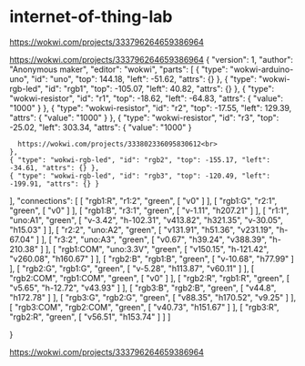 # internet-of-thing-lab

https://wokwi.com/projects/333796264659386964










































https://wokwi.com/projects/333796264659386964    {
  "version": 1,
  "author": "Anonymous maker",
  "editor": "wokwi",
  "parts": [
    { "type": "wokwi-arduino-uno", "id": "uno", "top": 144.18, "left": -51.62, "attrs": {} },
    { "type": "wokwi-rgb-led", "id": "rgb1", "top": -105.07, "left": 40.82, "attrs": {} },
    {
      "type": "wokwi-resistor",
      "id": "r1",
      "top": -18.62,
      "left": -64.83,
      "attrs": { "value": "1000" }
    },
    {
      "type": "wokwi-resistor",
      "id": "r2",
      "top": -17.55,
      "left": 129.39,
      "attrs": { "value": "1000" }
    },
    {
      "type": "wokwi-resistor",
      "id": "r3",
      "top": -25.02,
      "left": 303.34,
      "attrs": { "value": "1000" }
      
      
      
      
      https://wokwi.com/projects/333802336095830612<br>
    },
    { "type": "wokwi-rgb-led", "id": "rgb2", "top": -155.17, "left": -34.61, "attrs": {} },
    { "type": "wokwi-rgb-led", "id": "rgb3", "top": -120.49, "left": -199.91, "attrs": {} }
  ],
  "connections": [
    [ "rgb1:R", "r1:2", "green", [ "v0" ] ],
    [ "rgb1:G", "r2:1", "green", [ "v0" ] ],
    [ "rgb1:B", "r3:1", "green", [ "v-1.11", "h207.21" ] ],
    [
      "r1:1",
      "uno:A1",
      "green",
      [ "v-3.42", "h-102.31", "v413.82", "h321.35", "v-30.05", "h15.03" ]
    ],
    [ "r2:2", "uno:A2", "green", [ "v131.91", "h51.36", "v231.19", "h-67.04" ] ],
    [ "r3:2", "uno:A3", "green", [ "v0.67", "h39.24", "v388.39", "h-210.38" ] ],
    [ "rgb1:COM", "uno:3.3V", "green", [ "v150.15", "h-121.42", "v260.08", "h160.67" ] ],
    [ "rgb2:B", "rgb1:B", "green", [ "v-10.68", "h77.99" ] ],
    [ "rgb2:G", "rgb1:G", "green", [ "v-5.28", "h113.87", "v60.11" ] ],
    [ "rgb2:COM", "rgb1:COM", "green", [ "v0" ] ],
    [ "rgb2:R", "rgb1:R", "green", [ "v5.65", "h-12.72", "v43.93" ] ],
    [ "rgb3:B", "rgb2:B", "green", [ "v44.8", "h172.78" ] ],
    [ "rgb3:G", "rgb2:G", "green", [ "v88.35", "h170.52", "v9.25" ] ],
    [ "rgb3:COM", "rgb2:COM", "green", [ "v40.73", "h151.67" ] ],
    [ "rgb3:R", "rgb2:R", "green", [ "v56.51", "h153.74" ] ]
  ]
  
}



https://wokwi.com/projects/333796264659386964
